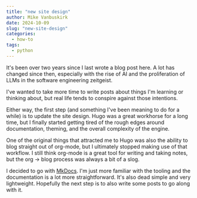 ```yaml
---
title: "new site design"
author: Mike Vanbuskirk
date: 2024-10-09
slug: "new-site-design"
categories: 
  - how-to
tags:
  - python
---
```


It's been over two years since I last wrote a blog post here. A lot has changed since then, especially with the rise of AI and the proliferation of LLMs in the software engineering zeitgeist. 

I've wanted to take more time to write posts about things I'm learning or thinking about, but real life tends to conspire against those intentions. 

Either way, the first step (and something I've been meaning to do for a while) is to update the site design. Hugo was a great workhorse for a long time, but I finally started getting tired of the rough edges around documentation, theming, and the overall complexity of the engine.

One of the original things that attracted me to Hugo was also the ability to blog straight out of org-mode, but I ultimately stopped making use of that workflow. I still think org-mode is a great tool for writing and taking notes, but the org -> blog process was always a bit of a slog.

I decided to go with [MkDocs](https://www.mkdocs.org/). I'm just more familiar with the tooling and the documentation is a lot more straightforward. It's also dead simple and very lightweight. Hopefully the next step is to also write some posts to go along with it.
